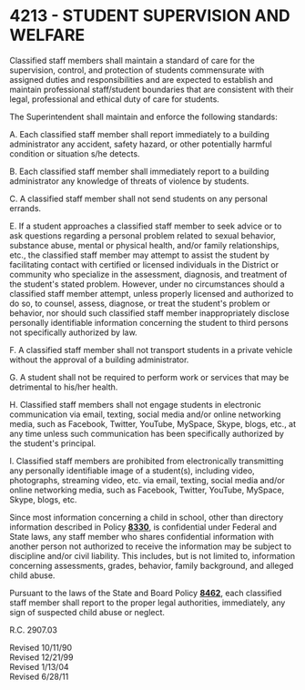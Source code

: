 4213 - STUDENT SUPERVISION AND WELFARE
======================================

Classified staff members shall maintain a standard of care for the
supervision, control, and protection of students commensurate with
assigned duties and responsibilities and are expected to establish and
maintain professional staff/student boundaries that are consistent with
their legal, professional and ethical duty of care for students.

The Superintendent shall maintain and enforce the following standards:

A. Each classified staff member shall report immediately to a building
administrator any accident, safety hazard, or other potentially harmful
condition or situation s/he detects.

B. Each classified staff member shall immediately report to a building
administrator any knowledge of threats of violence by students.

C. A classified staff member shall not send students on any personal
errands.

E. If a student approaches a classified staff member to seek advice or
to ask questions regarding a personal problem related to sexual
behavior, substance abuse, mental or physical health, and/or family
relationships, etc., the classified staff member may attempt to assist
the student by facilitating contact with certified or licensed
individuals in the District or community who specialize in the
assessment, diagnosis, and treatment of the student's stated problem.
However, under no circumstances should a classified staff member
attempt, unless properly licensed and authorized to do so, to counsel,
assess, diagnose, or treat the student's problem or behavior, nor should
such classified staff member inappropriately disclose personally
identifiable information concerning the student to third persons not
specifically authorized by law.

F. A classified staff member shall not transport students in a private
vehicle without the approval of a building administrator.

G. A student shall not be required to perform work or services that may
be detrimental to his/her health.

H. Classified staff members shall not engage students in electronic
communication via email, texting, social media and/or online networking
media, such as Facebook, Twitter, YouTube, MySpace, Skype, blogs, etc.,
at any time unless such communication has been specifically authorized
by the student's principal.

I. Classified staff members are prohibited from electronically
transmitting any personally identifiable image of a student(s),
including video, photographs, streaming video, etc. via email, texting,
social media and/or online networking media, such as Facebook, Twitter,
YouTube, MySpace, Skype, blogs, etc.

Since most information concerning a child in school, other than
directory information described in Policy [**8330**](po8330.md), is
confidential under Federal and State laws, any staff member who shares
confidential information with another person not authorized to receive
the information may be subject to discipline and/or civil liability.
This includes, but is not limited to, information concerning
assessments, grades, behavior, family background, and alleged child
abuse.

Pursuant to the laws of the State and Board Policy
[**8462**](po8462.md), each classified staff member shall report to the
proper legal authorities, immediately, any sign of suspected child abuse
or neglect.

R.C. 2907.03

Revised 10/11/90\
 Revised 12/21/99\
 Revised 1/13/04\
 Revised 6/28/11
